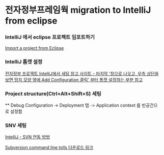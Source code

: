 
# 전자정부프레임웍 migration to IntelliJ from eclipse

### IntelliJ 에서 eclipse 프로젝트 임포트하기
[Import a project from Eclipse](https://www.jetbrains.com/help/idea/import-project-from-eclipse-page-1.html)  

### IntelliJ 톰캣 설정
[전자정부 프로젝트 IntelliJ에서 세팅 참고 사이트 - 마지막 '창으로 나오고, 우측 상단을 보면 망치 모양 옆에 Add Configuration 클릭' 부터 톰캣 설정하는 부분 참고](https://teerjwi21.tistory.com/7)  

### Project structure(Ctrl+Alt+Shift+S) 세팅
** Debug Configuration -> Deployment 탭 -> Application context 를 빈공간으로 설정함  

### SNV 세팅
[IntelliJ - SVN 연동 방법](https://goddaehee.tistory.com/196)  

[Subversion command line tolls 다운로드 링크](https://www.visualsvn.com/downloads/)  











